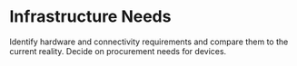 # Infrastructure Needs

Identify hardware and connectivity requirements and compare them to the current reality. Decide on procurement needs for devices.
